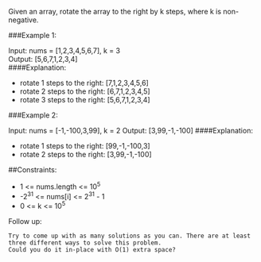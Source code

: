 Given an array, rotate the array to the right by k steps, where k is non-negative.



###Example 1:

Input: nums = [1,2,3,4,5,6,7], k = 3  
Output: [5,6,7,1,2,3,4]  
####Explanation:
* rotate 1 steps to the right: [7,1,2,3,4,5,6]
* rotate 2 steps to the right: [6,7,1,2,3,4,5]
* rotate 3 steps to the right: [5,6,7,1,2,3,4]

###Example 2:

Input: nums = [-1,-100,3,99], k = 2
Output: [3,99,-1,-100]
####Explanation:
* rotate 1 steps to the right: [99,-1,-100,3]
* rotate 2 steps to the right: [3,99,-1,-100]



##Constraints:
* 1 <= nums.length <= 10<sup>5</sup>
* -2<sup>31</sup> <= nums[i] <= 2<sup>31</sup> - 1
* 0 <= k <= 10<sup>5</sup>



Follow up:

    Try to come up with as many solutions as you can. There are at least three different ways to solve this problem.
    Could you do it in-place with O(1) extra space?

